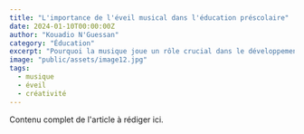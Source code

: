 ```yaml
---
title: "L'importance de l'éveil musical dans l'éducation préscolaire"
date: 2024-01-10T00:00:00Z
author: "Kouadio N'Guessan"
category: "Éducation"
excerpt: "Pourquoi la musique joue un rôle crucial dans le développement cognitif et émotionnel des jeunes enfants."
image: "public/assets/image12.jpg"
tags:
  - musique
  - éveil
  - créativité
---
```

Contenu complet de l'article à rédiger ici.
